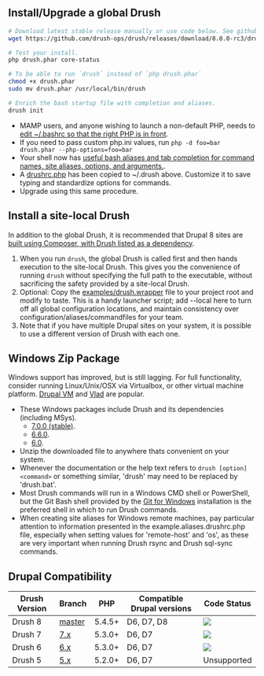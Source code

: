 Install/Upgrade a global Drush
---------------
```bash    
# Download latest stable release manually or use code below. See github.com/drush-ops/drush/releases.
wget https://github.com/drush-ops/drush/releases/download/8.0.0-rc3/drush.phar

# Test your install.
php drush.phar core-status

# To be able to run `drush` instead of `php drush.phar` 
chmod +x drush.phar
sudo mv drush.phar /usr/local/bin/drush

# Enrich the bash startup file with completion and aliases.
drush init
```
    
* MAMP users, and anyone wishing to launch a non-default PHP, needs to [edit ~/.bashrc so that the right PHP is in front](http://stackoverflow.com/questions/4145667/how-to-override-the-path-of-php-to-use-the-mamp-path/10653443#10653443).
* If you need to pass custom php.ini values, run `php -d foo=bar drush.phar --php-options=foo=bar`
* Your shell now has [useful bash aliases and tab completion for command names, site aliases, options, and arguments.](https://raw.githubusercontent.com/drush-ops/drush/master/examples/example.bashrc).
* A [drushrc.php](https://raw.githubusercontent.com/drush-ops/drush/master/examples/example.drushrc.php) has been copied to ~/.drush above. Customize it to save typing and standardize options for commands.
* Upgrade using this same procedure.

Install a site-local Drush
-----------------
In addition to the global Drush, it is recommended that Drupal 8 sites are [built using Composer, with Drush listed as a dependency](https://github.com/drupal-composer/drupal-project).   

1. When you run `drush`, the global Drush is called first and then hands execution to the site-local Drush. This gives you the convenience of running `drush` without specifying the full path to the executable, without sacrificing the safety provided by a site-local Drush.
2. Optional: Copy the [examples/drush.wrapper](https://github.com/drush-ops/drush/blob/master/examples/drush.wrapper) file to your project root and modify to taste. This is a handy launcher script; add --local here to turn off all global configuration locations, and maintain consistency over configuration/aliases/commandfiles for your team.
3. Note that if you have multiple Drupal sites on your system, it is possible to use a different version of Drush with each one.

Windows Zip Package
----------------------------
Windows support has improved, but is still lagging. For full functionality, consider running Linux/Unix/OSX via Virtualbox, or other virtual machine platform. [Drupal VM](http://www.drupalvm.com/) and [Vlad](https://github.com/hashbangcode/vlad) are popular.

* These Windows packages include Drush and its dependencies (including MSys). 
    * [7.0.0 (stable)](https://github.com/drush-ops/drush/releases/download/7.0.0/windows-7.0.0.zip).
    * [6.6.0](https://github.com/drush-ops/drush/releases/download/6.6.0/windows-6.6.0.zip).
    * [6.0](https://github.com/drush-ops/drush/releases/download/6.0.0/Drush-6.0-2013-08-28-Installer-v1.0.21.msi).
* Unzip the downloaded file to anywhere thats convenient on your system. 
* Whenever the documentation or the help text refers to `drush [option] <command>` or something similar, 'drush' may need to be replaced by 'drush.bat'.
* Most Drush commands will run in a Windows CMD shell or PowerShell, but the Git Bash shell provided by the [Git for Windows](http://msysgit.github.com) installation is the preferred shell in which to run Drush commands.
* When creating site aliases for Windows remote machines, pay particular attention to information presented in the example.aliases.drushrc.php file, especially when setting values for 'remote-host' and 'os', as these are very important when running Drush rsync and Drush sql-sync commands.

Drupal Compatibility
-----------------
Drush Version | Branch  | PHP | Compatible Drupal versions | Code Status
------------- | ------  | --- | -------------------------- | -----------
Drush 8       | [master](https://travis-ci.org/drush-ops/drush)  | 5.4.5+ | D6, D7, D8                 | <img src="https://travis-ci.org/drush-ops/drush.svg?branch=master">
Drush 7       | [7.x](https://travis-ci.org/drush-ops/drush) | 5.3.0+ | D6, D7                     | <img src="https://travis-ci.org/drush-ops/drush.svg?branch=7.x">
Drush 6       | [6.x](https://travis-ci.org/drush-ops/drush) | 5.3.0+ | D6, D7                     | <img src="https://travis-ci.org/drush-ops/drush.svg?branch=6.x">
Drush 5       | [5.x](https://travis-ci.org/drush-ops/drush) | 5.2.0+ | D6, D7                     | Unsupported

